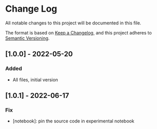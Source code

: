 # Change Log
All notable changes to this project will be documented in this file.

The format is based on [Keep a Changelog](https://keepachangelog.com/en/1.0.0/),
and this project adheres to [Semantic Versioning](https://semver.org/spec/v2.0.0.html).

## [1.0.0] - 2022-05-20
### Added
- All files, initial version

## [1.0.1] - 2022-06-17
### Fix
- [notebook]: pin the source code in experimental notebook 